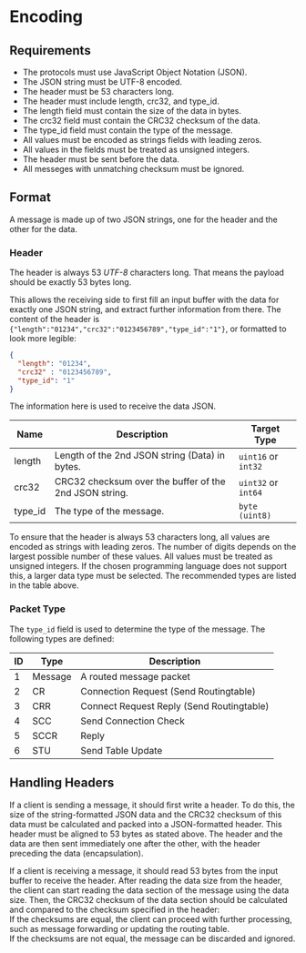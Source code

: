 # Encoding

## Requirements
- The protocols must use JavaScript Object Notation (JSON).
- The JSON string must be UTF-8 encoded.
- The header must be 53 characters long.
- The header must include length, crc32, and type_id.
- The length field must contain the size of the data in bytes.
- The crc32 field must contain the CRC32 checksum of the data.
- The type_id field must contain the type of the message.
- All values must be encoded as strings fields with leading zeros.
- All values in the fields must be treated as unsigned integers.
- The header must be sent before the data.
- All messeges with unmatching checksum must be ignored.

## Format
A message is made up of two JSON strings, one for the header and the other for the data.

### Header
The header is always 53 _UTF-8_ characters long. That means the payload should be exactly 53 bytes long. 

This allows the receiving side to first fill an input buffer with the data for exactly one JSON string, and extract further information from there. The content of the header is `{"length":"01234","crc32":"0123456789","type_id":"1"}`, or formatted to look more legible:
```json
{
  "length": "01234",
  "crc32" : "0123456789",
  "type_id": "1"
}
```

The information here is used to receive the data JSON.

| Name   | Description                                             | Target Type         |
|--------|---------------------------------------------------------|---------------------|
| length | Length of the 2nd JSON string (Data) in bytes.          | `uint16` or `int32` | 
| crc32  | CRC32 checksum over the buffer of the 2nd JSON string.  | `uint32` or `int64` |
| type_id| The type of the message.                                | `byte (uint8)`      |

To ensure that the header is always 53 characters long, all values are encoded as strings with leading zeros. The number of digits depends on the largest possible number of these values. All values must be treated as unsigned integers. If the chosen programming language does not support this, a larger data type must be selected. The recommended types are listed in the table above.

### Packet Type
The `type_id` field is used to determine the type of the message. The following types are defined:

| ID | Type          | Description                |
|----|---------------|----------------------------|
| 1  | Message       | A routed message packet             |
| 2  | CR            | Connection Request (Send Routingtable)  |
| 3  | CRR           | Connect Request Reply (Send Routingtable)  |
| 4  | SCC           | Send Connection Check  |
| 5  | SCCR          | Reply |
| 6  | STU           | Send Table Update  |

## Handling Headers

If a client is sending a message, it should first write a header. To do this, the size of the string-formatted JSON data and the CRC32 checksum of this data must be calculated and packed into a JSON-formatted header. This header must be aligned to 53 bytes as stated above. The header and the data are then sent immediately one after the other, with the header preceding the data (encapsulation).

If a client is receiving a message, it should read 53 bytes from the input buffer to receive the header. After reading the data size from the header, the client can start reading the data section of the message using the data size. Then, the CRC32 checksum of the data section should be calculated and compared to the checksum specified in the header:  
If the checksums are equal, the client can proceed with further processing, such as message forwarding or updating the routing table.  
If the checksums are not equal, the message can be discarded and ignored.
